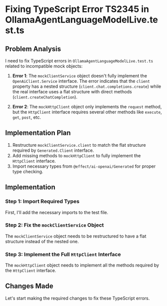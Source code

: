 # Fixing TypeScript Error TS2345 in OllamaAgentLanguageModelLive.test.ts

## Problem Analysis

I need to fix TypeScript errors in `OllamaAgentLanguageModelLive.test.ts` related to incompatible mock objects:

1. **Error 1**: The `mockClientService` object doesn't fully implement the `OpenAiClient.Service` interface. The error indicates that the `client` property has a nested structure (`client.chat.completions.create`) while the real interface uses a flat structure with direct methods (`client.createChatCompletion`).

2. **Error 2**: The `mockHttpClient` object only implements the `request` method, but the `HttpClient` interface requires several other methods like `execute`, `get`, `post`, etc.

## Implementation Plan

1. Restructure `mockClientService.client` to match the flat structure required by `Generated.Client` interface.
2. Add missing methods to `mockHttpClient` to fully implement the `HttpClient` interface.
3. Import necessary types from `@effect/ai-openai/Generated` for proper type checking.

## Implementation

### Step 1: Import Required Types

First, I'll add the necessary imports to the test file.

### Step 2: Fix the `mockClientService` Object

The `mockClientService` object needs to be restructured to have a flat structure instead of the nested one.

### Step 3: Implement the Full `HttpClient` Interface

The `mockHttpClient` object needs to implement all the methods required by the `HttpClient` interface.

## Changes Made

Let's start making the required changes to fix these TypeScript errors.